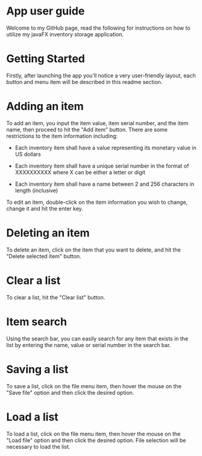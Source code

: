 # App user guide
Welcome to my GitHub page, read the following for instructions on how to utilize my javaFX inventory storage application.

# Getting Started

Firstly, after launching the app you'll notice a very user-friendly layout, each button and menu item will be described in this readme section.
# Adding an item
To add an item, you input the item value, item serial number, and the item name, then proceed to hit the "Add item" button. There are some restrictions to the item information including:<br/>

* Each inventory item shall have a value representing its monetary value in US dollars<br/>

* Each inventory item shall have a unique serial number in the format of XXXXXXXXXX where X can be either a letter or digit<br/>

* Each inventory item shall have a name between 2 and 256 characters in length (inclusive)<br/>

To edit an item, double-click on the item information you wish to change, change it and hit the enter key.

# Deleting an item
To delete an item, click on the item that you want to delete, and hit the "Delete selected item" button.

# Clear a list
To clear a list, hit the "Clear list" button.

# Item search
Using the search bar, you can easily search for any item that exists in the list by entering the name, value or serial number in the search bar.

# Saving a list
To save a list, click on the file menu item, then hover the mouse on the "Save file" option and then click the desired option.

# Load a list
To load a list, click on the file menu item, then hover the mouse on the "Load file" option and then click the desired option. File selection will be necessary to load the list. 
